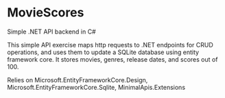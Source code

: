 # MovieScores
Simple .NET API backend in C#

This simple API exercise maps http requests to .NET endpoints for CRUD operations, and uses them to update a SQLite database using entity framework core. It stores movies, genres, release dates, and scores out of 100.

Relies on Microsoft.EntityFrameworkCore.Design, Microsoft.EntityFrameworkCore.Sqlite, MinimalApis.Extensions
